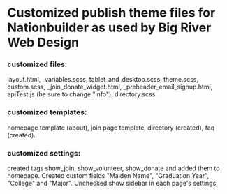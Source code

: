 # Customized publish theme files for Nationbuilder as used by Big River Web Design

### customized files:

layout.html, _variables.scss, tablet_and_desktop.scss, theme.scss, custom.scss, _join_donate_widget.html, _preheader_email_signup.html, apiTest.js (be sure to change "info"), directory.scss.

### customized templates:

homepage template (about), join page template, directory (created), faq (created).

### customized settings:

created tags show_join, show_volunteer, show_donate and added them to homepage. Created custom fields "Maiden Name", "Graduation Year", "College" and "Major". Unchecked show sidebar in each page's settings,
